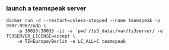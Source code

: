 ### launch a teamspeak server
```
docker run -d --restart=unless-stopped --name teamspeak -p 9987:9987/udp \
    -p 30033:30033 -it -v `pwd`/ts3_data:/var/ts3server/ -e TS3SERVER_LICENSE=accept \
    -e TZ=Europe/Berlin -e LC_ALL=C teamspeak
```
